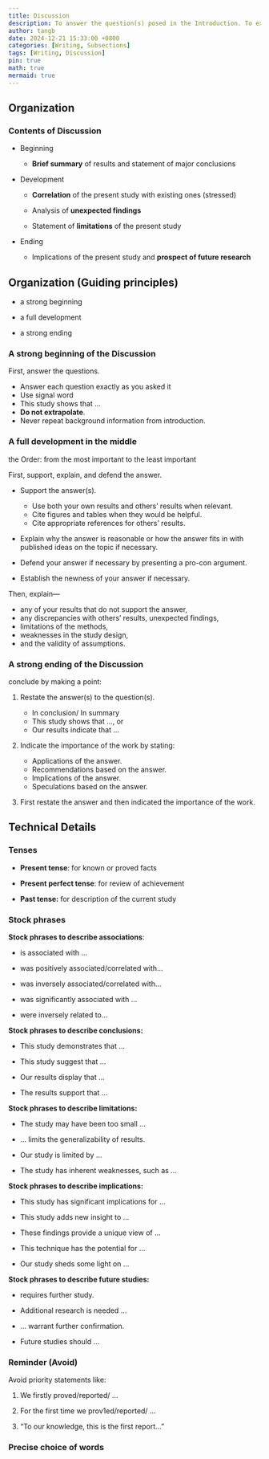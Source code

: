 ```yaml
---
title: Discussion
description: To answer the question(s) posed in the Introduction. To explain how the results support the answers. To explain how the answers fit in with existing knowledge.
author: tangb
date: 2024-12-21 15:33:00 +0800
categories: [Writing, Subsections]
tags: [Writing, Discussion]
pin: true
math: true
mermaid: true
---
```


## Organization

### Contents of Discussion

- Beginning 

  - **Brief summary** of results and statement of major conclusions

- Development

  - **Correlation** of the present study with existing ones (stressed)

  - Analysis of **unexpected findings**
  - Statement of **limitations** of the present study

- Ending

  - Implications of the present study and **prospect of future research**



## Organization (Guiding principles)

- a strong beginning

- a full development

- a strong ending


### A strong beginning of the Discussion

First, answer the questions.

- Answer each question exactly as you asked it
- Use signal word
- This study shows that …
- **Do not extrapolate**.
- Never repeat background information from introduction.



### A full development in the middle

the Order: from the most important to the least important

First, support, explain, and defend the answer.

- Support the answer(s).

  - Use both your own results and others’ results when relevant.
  - Cite figures and tables when they would be helpful.
  - Cite appropriate references for others’ results.

- Explain why the answer is reasonable or how the answer fits in with published ideas on the topic if necessary.

- Defend your answer if necessary by presenting a pro-con argument.

- Establish the newness of your answer if necessary.

Then, explain—

- any of your results that do not support the answer,
- any discrepancies with others’ results, unexpected findings,
- limitations of the methods,
- weaknesses in the study design,
- and the validity of assumptions.



### A strong ending of the Discussion

conclude by making a point: 

1. Restate the answer(s) to the question(s).

   - In conclusion/ In summary
   - This study shows that …, or 
   - Our results indicate that …

2. Indicate the importance of the work by stating: 

   - Applications of the answer.
   - Recommendations based on the answer.
   - Implications of the answer.
   - Speculations based on the answer. 

3. First restate the answer and then indicated the importance of the work.



## Technical Details

### Tenses 

- **Present tense**:  for known or proved facts

- **Present perfect tense**: for review of achievement
- **Past tense:** for description of the current study



### Stock phrases

**Stock phrases to describe associations**: 

- is associated with …

- was positively associated/correlated with…

- was inversely associated/correlated with…

- was significantly associated with …

- were inversely related to…




**Stock phrases to describe conclusions:**

- This study demonstrates that …

- This study suggest that …

- Our results display that …

- The results support that …




**Stock phrases to describe limitations:**

- The study may have been too small …

- … limits the generalizability of results.

- Our study is limited by …

- The study has inherent weaknesses, such as …




**Stock phrases to describe implications:**

- This study has significant implications for …

- This study adds new insight to …

- These findings provide a unique view of …

- This technique has the potential for …

- Our study sheds some light on …




**Stock phrases to describe future studies:**

- requires further study.

- Additional research is needed …

- … warrant further confirmation.

- Future studies should …




### Reminder  (Avoid)

Avoid priority statements like:

1. We firstly proved/reported/ …

2. For the first time we prov1ed/reported/ …

3. “To our knowledge, this is the first report…”




### Precise choice of words

